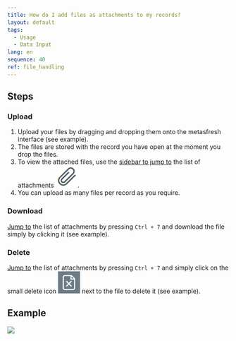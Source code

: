 ```yaml
---
title: How do I add files as attachments to my records?
layout: default
tags:
  - Usage
  - Data Input
lang: en
sequence: 40
ref: file_handling
---
```


## Steps

### Upload
1. Upload your files by dragging and dropping them onto the metasfresh interface (see example).
1. The files are stored with the record you have open at the moment you drop the files.
1. To view the attached files, use the [sidebar to jump to](JumptoviaSidebar) the list of attachments ![](assets/Attachment_clip.png).
1. You can upload as many files per record as you require.

### Download
[Jump to](JumptoviaSidebar) the list of attachments by pressing `Ctrl + 7` and download the file simply by clicking it (see example).

### Delete
[Jump to](JumptoviaSidebar) the list of attachments by pressing `Ctrl + 7` and simply click on the small delete icon ![](assets/delete_icon.png) next to the file to delete it (see example).

## Example

![](assets/File_handling_walkthrough.gif)
